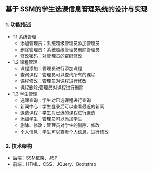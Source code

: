 ## 基于 SSM的学生选课信息管理系统的设计与实现
### 1. 功能描述
* 1.1 系统管理
  * 添加管理员：系统超级管理员添加管理员
  * 删除管理员：系统超级管理员删除管理员
  * 修改密码：对管理员的密码修改
* 1.2 课程管理
  * 课程添加：管理员进行添加课程
  * 查询课程：管理员可以查询所有的课程
  * 课程修改：管理员对课程进行修改
  * 课程删除;管理员对课程进行删除
* 1.3 学生管理
  * 选课查询：学生对已选课程进行查询
  * 新闻中心：学生登录后可以查看最近的新闻
  * 退选课程：学生对已选的课程进行退选
  * 添加学生：管理员可以添加学生
  * 删除、修改：管理员对学生的删除、修改
  * 个人信息：学生可以查看个人信息，进行修改
### 2. 技术架构
* 后端：SSM框架、JSP
* 前端：HTML、CSS、JQuery、Bootstrap
